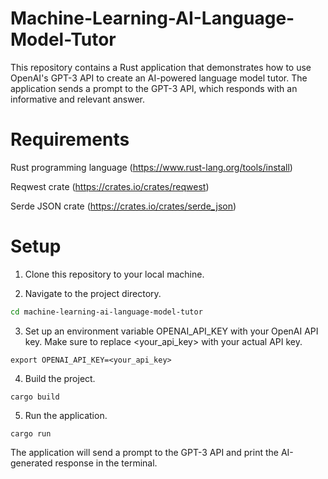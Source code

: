 # Machine-Learning-AI-Language-Model-Tutor

This repository contains a Rust application that demonstrates how to use OpenAI's GPT-3 API to create an AI-powered language model tutor. The application sends a prompt to the GPT-3 API, which responds with an informative and relevant answer.

# Requirements
Rust programming language (https://www.rust-lang.org/tools/install)

Reqwest crate (https://crates.io/crates/reqwest)

Serde JSON crate (https://crates.io/crates/serde_json)

# Setup

1. Clone this repository to your local machine.

2. Navigate to the project directory.
``` bash
cd machine-learning-ai-language-model-tutor
```

3. Set up an environment variable OPENAI_API_KEY with your OpenAI API key. Make sure to replace <your_api_key> with your actual API key.

`export OPENAI_API_KEY=<your_api_key>`

4. Build the project.

`cargo build`

5. Run the application.

`cargo run`

The application will send a prompt to the GPT-3 API and print the AI-generated response in the terminal.